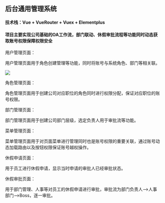 <h2>后台通用管理系统</h2>
<h4>技术栈：Vue + VueRouter + Vuex + Elementplus</h4>
<h4>项目主要实现公司基础的OA工作流，部门联动、休假审批流程等功能同时动态获取账号权限保障权限安全</h4>
<p>用户管理页面：</p>
  <p>用户管理页面用于角色创建管理等功能，同时将账号与系统角色、部门等相关联。</p>
  <image src="https://github.com/qq544281495/generalManage/assets/64632385/7f01fa8f-2a40-4c6c-bed3-c52731bbd7b6"></image>
<p>角色管理页面：</p>
  <p>角色管理页面用于创建公司对应职位的角色同时进行权限分配，保证对应职位的账号权限。</p>
<p>部门管理页面：</p>
  <p>部门管理页面用于创建公司部门层级，选定负责人用于审批流等功能。</p>
<p>菜单管理页面：</p>
  <p>菜单管理页面用于对页面菜单进行管理同时也是账号权限的重要关联，通过账号动态加载路由以及按钮权限保证账号越权操作。</p>
<p>休假申请页面：</p>
  <p>用于员工进行休假申请，显示当时申请的审批人已经审批状态。</p>
<p>休假审批页面：</p>
  <p>用于部门管理、人事等对员工的休假申请进行审批，审批流为部门负责人——>人事部门——>Boss，逐一审批。</p>

